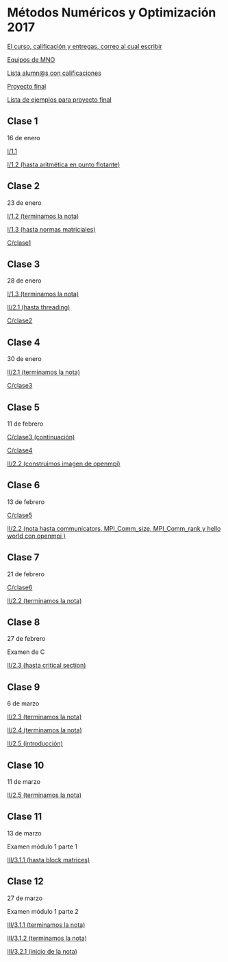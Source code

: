 # Métodos Numéricos y Optimización 2017

[El curso, calificación y entregas, correo al cual escribir](https://www.dropbox.com/s/x8cdh55krqlpcxn/Curso_MNO_2017.pdf?dl=0)

[Equipos de MNO](https://www.dropbox.com/s/49a4gqmk5aiz27n/Equipos%20MNO%202017.rtf?dl=0)

[Lista alumn@s con calificaciones](https://www.dropbox.com/s/l50nmi7ice26qdh/salon_pf_103.xlsx?dl=0)

[Proyecto final](proyecto_final/MNO_2017)

[Lista de ejemplos para proyecto final](proyecto_final)

## Clase 1

16 de enero

[I/1.1](https://www.dropbox.com/sh/2o888m9v7i3ngsf/AACRxfa8bIl-LMBl7Jtb-y72a?dl=0)

[I/1.2 (hasta aritmética en punto flotante)](https://www.dropbox.com/sh/2o888m9v7i3ngsf/AACRxfa8bIl-LMBl7Jtb-y72a?dl=0)

## Clase 2

23 de enero

[I/1.2 (terminamos la nota)](https://www.dropbox.com/sh/2o888m9v7i3ngsf/AACRxfa8bIl-LMBl7Jtb-y72a?dl=0)

[I/1.3 (hasta normas matriciales)](https://www.dropbox.com/sh/2o888m9v7i3ngsf/AACRxfa8bIl-LMBl7Jtb-y72a?dl=0)

[C/clase1](../C/clases/clase1.md)

## Clase 3

28 de enero

[I/1.3 (terminamos la nota)](https://www.dropbox.com/sh/2o888m9v7i3ngsf/AACRxfa8bIl-LMBl7Jtb-y72a?dl=0)

[II/2.1 (hasta threading)](https://www.dropbox.com/sh/vrdgj7bugi1flyp/AAAMP6R2n5GZY71KXkWT4ZEja?dl=0)

[C/clase2](../C/clases/clase2.md)

## Clase 4

30 de enero

[II/2.1 (terminamos la nota)](https://www.dropbox.com/sh/vrdgj7bugi1flyp/AAAMP6R2n5GZY71KXkWT4ZEja?dl=0)

[C/clase3](../C/clases/clase3.md)

## Clase 5

11 de febrero

[C/clase3 (continuación)](../C/clases/clase3.md)

[C/clase4](../C/clases/clase4.md)

[II/2.2 (construimos imagen de openmpi)](https://www.dropbox.com/sh/y1jr4xl160mhg18/AABT4JphiB2R9YWcBCbRYm9ja?dl=0)

## Clase 6

13 de febrero

[C/clase5](../C/clases/clase5.md)

[II/2.2 (nota hasta communicators, MPI_Comm_size, MPI_Comm_rank y hello world con openmpi )](https://www.dropbox.com/sh/y1jr4xl160mhg18/AABT4JphiB2R9YWcBCbRYm9ja?dl=0)

## Clase 7

21 de febrero

[C/clase6](../C/clases/clase6.md)

[II/2.2 (terminamos la nota)](https://www.dropbox.com/sh/y1jr4xl160mhg18/AABT4JphiB2R9YWcBCbRYm9ja?dl=0)

## Clase 8

27 de febrero

Examen de C

[II/2.3 (hasta critical section)](https://www.dropbox.com/sh/son1drrd3epa3m7/AAD8AxzRROISvtWB7IPt_NFra?dl=0)

## Clase 9

6 de marzo

[II/2.3 (terminamos la nota)](https://www.dropbox.com/sh/son1drrd3epa3m7/AAD8AxzRROISvtWB7IPt_NFra?dl=0)

[II/2.4 (terminamos la nota)](https://www.dropbox.com/sh/18fjosdqj9saft8/AAAI1FZoIQ6LxC7iN3LKME3ra?dl=0)

[II/2.5 (introducción)](https://www.dropbox.com/sh/c6gfuli2ewolhui/AABGWdK52vENPDDA0IzEphkQa?dl=0)

## Clase 10

11 de marzo

[II/2.5 (terminamos la nota)](https://www.dropbox.com/sh/c6gfuli2ewolhui/AABGWdK52vENPDDA0IzEphkQa?dl=0)

## Clase 11

13 de marzo

Examen módulo 1 parte 1

[III/3.1.1 (hasta block matrices)](https://www.dropbox.com/sh/azwz5p69bnbamtw/AAB5t2SafFK_1XvthNT9Tflda?dl=0)

## Clase 12

27 de marzo

Examen módulo 1 parte 2

[III/3.1.1 (terminamos la nota)](https://www.dropbox.com/sh/azwz5p69bnbamtw/AAB5t2SafFK_1XvthNT9Tflda?dl=0)

[III/3.1.2 (terminamos la nota)](https://www.dropbox.com/sh/azwz5p69bnbamtw/AAB5t2SafFK_1XvthNT9Tflda?dl=0)

[III/3.2.1 (inicio de la nota)](https://www.dropbox.com/sh/azwz5p69bnbamtw/AAB5t2SafFK_1XvthNT9Tflda?dl=0)




